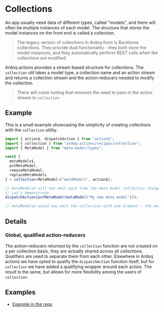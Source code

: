 # Collections

An app usually need data of different types, called "models", and there will
often be multiple instances of each model. The structure that stores the model
instances on the front end is called a collection.

> The legacy version of collections in Ardoq front is Backbone collections.
> They provide dual functionality - they both store the model instances, and
> they automatically perform REST calls when the collections are modified.

Ardoq actions provides a stream based structure for collections. The
`collection` util takes a model type, a collection name and an action stream and
returns a collection stream and the action-reducers needed to modify the
collection.

> There will come tooling that removes the need to pass in the action stream to
> `collection`

## Example

This is a small example showcasing the simplicity of creating collections with
the `collection` utility.

```typescript
import { action$, dispatchAction } from "action$";
import { collection } from "ardoq-actions/recipes/collection";
import { MetaModel } from "meta-model/types";

const [
  metaModels$,
  putMetaModel,
  removeMetaModel,
  replaceMetaModels
] = collection<MetaModel>("metaModels", action$);

// metaModels$ will not emit each time the meta model collection changes
// Let's demonstrate
dispatchAction(putMetaModel(metaModel("My new meta model")));

// metaModels$ would now emit the collection with one element - the meta model
```

## Details

### Global, qualified action-reducers

The action-reducers returned by the `collection` function are not created on a
per collection basis, they are actually shared across all collections.
Qualifiers are used to separate them from each other. Elsewhere in Ardoq actions
we have opted to qualify the `dispatchAction` function itself, but for
`collection` we have added a qualifying wrapper around each action. The result
is the same, but allows for more flexibility among the users of `collection`.

## Examples

- [Example in the repo](https://github.com/ardoq/ardoq-actions/tree/master/examples/data-collection)

